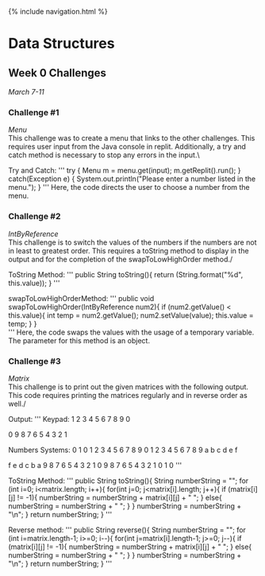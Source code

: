 {% include navigation.html %}

# Data Structures

## Week 0 Challenges
_March 7-11_

### Challenge #1
*Menu*\
This challenge was to create a menu that links to the other challenges. This requires user input from the Java console in replit. Additionally, a try and catch method is necessary to stop any errors in the input.\

Try and Catch:
'''
try {
      Menu m = menu.get(input);
      m.getReplit().run();
      }
    catch(Exception e) {
      System.out.println("Please enter a number listed in the menu.");
    }
'''
Here, the code directs the user to choose a number from the menu.


### Challenge #2
*IntByReference*\
This challenge is to switch the values of the numbers if the numbers are not in least to greatest order. This requires a toString method to display in the output and for the completion of the swapToLowHighOrder method./

ToString Method:
'''
public String toString(){
      return (String.format("%d", this.value));
    }
'''

swapToLowHighOrderMethod:
'''
public void swapToLowHighOrder(IntByReference num2){
      if (num2.getValue() < this.value){
        int temp = num2.getValue();
        num2.setValue(value);
        this.value = temp;
      }
    }\
'''
Here, the code swaps the values with the usage of a temporary variable. The parameter for this method is an object.


### Challenge #3
*Matrix*\
This challenge is to print out the given matrices with the following output. This code requires printing the matrices regularly and in reverse order as well./

Output:
'''
Keypad:
1 2 3
4 5 6
7 8 9
  0

  0
9 8 7
6 5 4
3 2 1

Numbers Systems:
0 1
0 1 2 3 4 5 6 7 8 9
0 1 2 3 4 5 6 7 8 9 a b c d e f

f e d c b a 9 8 7 6 5 4 3 2 1 0
9 8 7 6 5 4 3 2 1 0
1 0
'''

ToString Method:
'''
public String toString(){
      String numberString = "";
      for (int i=0; i<matrix.length; i++){
          for(int j=0; j<matrix[i].length; j++){
            if (matrix[i][j] != -1){
              numberString = numberString + matrix[i][j] + " ";
            }
            else{
              numberString = numberString + "  ";
            }
          }
        numberString = numberString + "\n";
      }
      return numberString;
    }
'''

Reverse method:
'''
public String reverse(){
      String numberString = "";
      for (int i=matrix.length-1; i>=0; i--){
          for(int j=matrix[i].length-1; j>=0; j--){
            if (matrix[i][j] != -1){
              numberString = numberString + matrix[i][j] + " ";
            }
            else{
              numberString = numberString + "  ";
            }
          }
        numberString = numberString + "\n";
      }
      return numberString;
    }
'''
